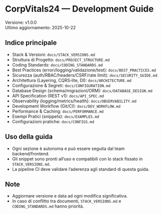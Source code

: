 # CorpVitals24 — Development Guide

Versione: v1.0.0  
Ultimo aggiornamento: 2025-10-22

## Indice principale
- Stack & Versioni: `docs/STACK_VERSIONS.md`
- Struttura di Progetto: `docs/PROJECT_STRUCTURE.md`
- Coding Standards: `docs/CODING_STANDARDS.md`
- Best Practices (errori/logging/validazione/test): `docs/BEST_PRACTICES.md`
- Sicurezza (auth/RBAC/headers/CSRF/rate limit): `docs/SECURITY_GUIDE.md`
- Architettura (Layering, CQRS‑lite, DI): `docs/ARCHITECTURE.md`
- Configurazione & Segreti: `docs/CONFIGURATION.md`
- Database Design (schema/migrazioni/ORM): `docs/DATABASE_DESIGN.md`
- API Specification (REST v1): `docs/API_SPEC.md`
- Observability (logging/metrics/health): `docs/OBSERVABILITY.md`
- Development Workflow (Git/CI): `docs/DEV_WORKFLOW.md`
- Performance & Caching: `docs/PERFORMANCE.md`
- Esempi Pratici (snippets): `docs/EXAMPLES.md`
- Configurazioni pratiche: `docs/CONFIGS.md`

## Uso della guida
- Ogni sezione è autonoma e può essere seguita dal team backend/frontend.
- Gli snippet sono pronti all’uso e compatibili con lo stack fissato in `STACK_VERSIONS.md`.
- La pipeline CI deve validare l’aderenza agli standard di questa guida.

## Note
- Aggiornare versione e data ad ogni modifica significativa.
- In caso di conflitto tra documenti, `STACK_VERSIONS.md` e `CODING_STANDARDS.md` hanno priorità.
